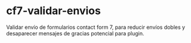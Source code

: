 # cf7-validar-envios
Validar envío de formularios contact form 7, para reducir envíos dobles y desaparecer mensajes de gracias potencial para plugin.
